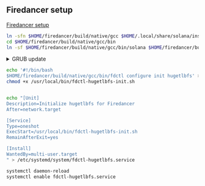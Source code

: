 ## Firedancer setup

[Firedancer setup](https://firedancer-io.github.io/firedancer/guide/getting-started.html)
```bash
ln -sfn $HOME/firedancer/build/native/gcc $HOME/.local/share/solana/install/active_release
cd $HOME/firedancer/build/native/gcc/bin
ln -sf $HOME/firedancer/build/native/gcc/bin/solana $HOME/firedancer/build/native/gcc/bin/solana-validator
```
<details>
<summary>GRUB update</summary>

```bash
nano /etc/default/grub
cat /sys/devices/system/node/node0/hugepages/hugepages-1048576kB/free_hugepages # check
```

```bash
sed -i "/^GRUB_CMDLINE_LINUX_DEFAULT/c GRUB_CMDLINE_LINUX_DEFAULT=\'default_hugepagesz=1G hugepagesz=1G hugepages=52\'" /etc/default/grub
update-grub
```

</details>

```bash
echo '#!/bin/bash
$HOME/firedancer/build/native/gcc/bin/fdctl configure init hugetlbfs' > /usr/local/bin/fdctl-hugetlbfs-init.sh
chmod +x /usr/local/bin/fdctl-hugetlbfs-init.sh


echo "[Unit]
Description=Initialize hugetlbfs for Firedancer
After=network.target

[Service]
Type=oneshot
ExecStart=/usr/local/bin/fdctl-hugetlbfs-init.sh
RemainAfterExit=yes

[Install]
WantedBy=multi-user.target
" > /etc/systemd/system/fdctl-hugetlbfs.service

systemctl daemon-reload
systemctl enable fdctl-hugetlbfs.service
```
